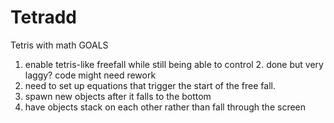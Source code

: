 # Tetradd
Tetris with math 
GOALS
1. enable tetris-like freefall while still being able to control 
   2. done but very laggy? code might need rework
2. need to set up equations that trigger the start of the free fall.
3. spawn new objects after it falls to the bottom 
4. have objects stack  on each other rather than fall through the screen 

